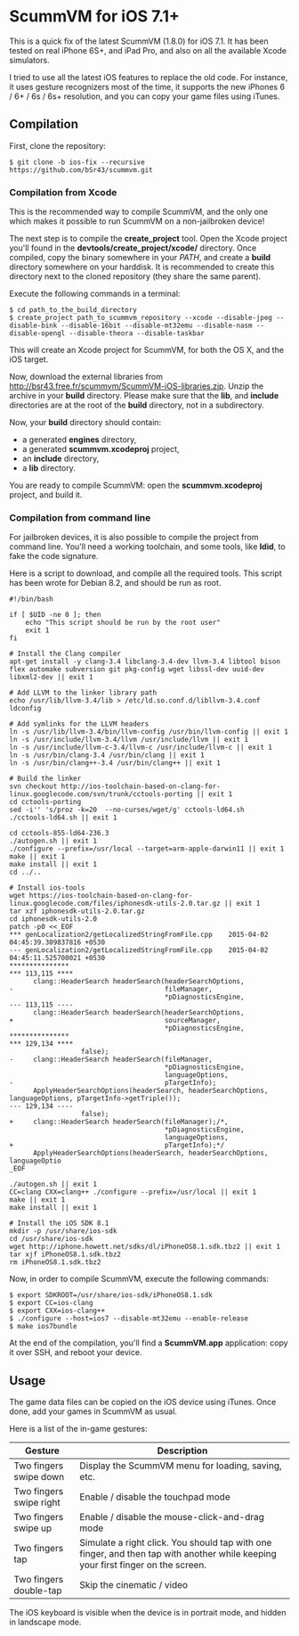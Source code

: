 # ScummVM for iOS 7.1+ #

This is a quick fix of the latest ScummVM (1.8.0) for iOS 7.1. It has been tested on real iPhone 6S+, and iPad Pro, and also on all the available Xcode simulators.

I tried to use all the latest iOS features to replace the old code. For instance, it uses gesture recognizers most of the time, it supports the new iPhones 6 / 6+ / 6s / 6s+ resolution, and you can copy your game files using iTunes.

## Compilation ##

First, clone the repository:
```
$ git clone -b ios-fix --recursive https://github.com/bSr43/scummvm.git
```

### Compilation from Xcode ###

This is the recommended way to compile ScummVM, and the only one which makes it possible to run ScummVM on a non-jailbroken device!

The next step is to compile the **create_project** tool. Open the Xcode project you'll found in the **devtools/create\_project/xcode/** directory. Once compiled, copy the binary somewhere in your *PATH*, and create a **build** directory somewhere on your harddisk. It is recommended to create this directory next to the cloned repository (they share the same parent).

Execute the following commands in a terminal:
```
$ cd path_to_the_build_directory
$ create_project path_to_scummvm_repository --xcode --disable-jpeg --disable-bink --disable-16bit --disable-mt32emu --disable-nasm --disable-opengl --disable-theora --disable-taskbar
```

This will create an Xcode project for ScummVM, for both the OS X, and the iOS target.

Now, download the external libraries from http://bsr43.free.fr/scummvm/ScummVM-iOS-libraries.zip. Unzip the archive in your **build** directory. Please make sure that the **lib**, and **include** directories are at the root of the **build** directory, not in a subdirectory.

Now, your **build** directory should contain:
* a generated **engines** directory,
* a generated **scummvm.xcodeproj** project,
* an **include** directory,
* a **lib** directory.

You are ready to compile ScummVM: open the **scummvm.xcodeproj** project, and build it.

### Compilation from command line ###

For jailbroken devices, it is also possible to compile the project from command line. You'll need a working toolchain, and some tools, like **ldid**, to fake the code signature.

Here is a script to download, and compile all the required tools. This script has been wrote for Debian 8.2, and should be run as root.

```
#!/bin/bash

if [ $UID -ne 0 ]; then
	echo "This script should be run by the root user"
	exit 1
fi

# Install the Clang compiler
apt-get install -y clang-3.4 libclang-3.4-dev llvm-3.4 libtool bison flex automake subversion git pkg-config wget libssl-dev uuid-dev libxml2-dev || exit 1

# Add LLVM to the linker library path
echo /usr/lib/llvm-3.4/lib > /etc/ld.so.conf.d/libllvm-3.4.conf
ldconfig

# Add symlinks for the LLVM headers
ln -s /usr/lib/llvm-3.4/bin/llvm-config /usr/bin/llvm-config || exit 1
ln -s /usr/include/llvm-3.4/llvm /usr/include/llvm || exit 1
ln -s /usr/include/llvm-c-3.4/llvm-c /usr/include/llvm-c || exit 1
ln -s /usr/bin/clang-3.4 /usr/bin/clang || exit 1
ln -s /usr/bin/clang++-3.4 /usr/bin/clang++ || exit 1

# Build the linker
svn checkout http://ios-toolchain-based-on-clang-for-linux.googlecode.com/svn/trunk/cctools-porting || exit 1
cd cctools-porting
sed -i'' 's/proz -k=20  --no-curses/wget/g' cctools-ld64.sh
./cctools-ld64.sh || exit 1

cd cctools-855-ld64-236.3
./autogen.sh || exit 1
./configure --prefix=/usr/local --target=arm-apple-darwin11 || exit 1
make || exit 1
make install || exit 1
cd ../..

# Install ios-tools
wget https://ios-toolchain-based-on-clang-for-linux.googlecode.com/files/iphonesdk-utils-2.0.tar.gz || exit 1
tar xzf iphonesdk-utils-2.0.tar.gz
cd iphonesdk-utils-2.0
patch -p0 <<_EOF
*** genLocalization2/getLocalizedStringFromFile.cpp    2015-04-02 04:45:39.309837816 +0530
--- genLocalization2/getLocalizedStringFromFile.cpp    2015-04-02 04:45:11.525700021 +0530
***************
*** 113,115 ****
      clang::HeaderSearch headerSearch(headerSearchOptions,
-                                      fileManager,
                                       *pDiagnosticsEngine,
--- 113,115 ----
      clang::HeaderSearch headerSearch(headerSearchOptions,
+                                      sourceManager,
                                       *pDiagnosticsEngine,
***************
*** 129,134 ****
                  false);
-     clang::HeaderSearch headerSearch(fileManager,
                                       *pDiagnosticsEngine,
                                       languageOptions,
-                                      pTargetInfo);
      ApplyHeaderSearchOptions(headerSearch, headerSearchOptions, languageOptions, pTargetInfo->getTriple());
--- 129,134 ----
                  false);
+     clang::HeaderSearch headerSearch(fileManager);/*,
                                       *pDiagnosticsEngine,
                                       languageOptions,
+                                      pTargetInfo);*/
      ApplyHeaderSearchOptions(headerSearch, headerSearchOptions, languageOptio
_EOF

./autogen.sh || exit 1
CC=clang CXX=clang++ ./configure --prefix=/usr/local || exit 1
make || exit 1
make install || exit 1

# Install the iOS SDK 8.1
mkdir -p /usr/share/ios-sdk
cd /usr/share/ios-sdk
wget http://iphone.howett.net/sdks/dl/iPhoneOS8.1.sdk.tbz2 || exit 1
tar xjf iPhoneOS8.1.sdk.tbz2
rm iPhoneOS8.1.sdk.tbz2
```

Now, in order to compile ScummVM, execute the following commands:
```
$ export SDKROOT=/usr/share/ios-sdk/iPhoneOS8.1.sdk
$ export CC=ios-clang
$ export CXX=ios-clang++
$ ./configure --host=ios7 --disable-mt32emu --enable-release
$ make ios7bundle
```

At the end of the compilation, you'll find a **ScummVM.app** application: copy it over SSH, and reboot your device.

## Usage ##

The game data files can be copied on the iOS device using iTunes. Once done, add your games in ScummVM as usual.

Here is a list of the in-game gestures:

|Gesture|Description|
|-------|-----------|
|Two fingers swipe down|Display the ScummVM menu for loading, saving, etc.|
|Two fingers swipe right|Enable / disable the touchpad mode|
|Two fingers swipe up|Enable / disable the mouse-click-and-drag mode|
|Two fingers tap|Simulate a right click. You should tap with one finger, and then tap with another while keeping your first finger on the screen.|
|Two fingers double-tap|Skip the cinematic / video|

The iOS keyboard is visible when the device is in portrait mode, and hidden in landscape mode.
